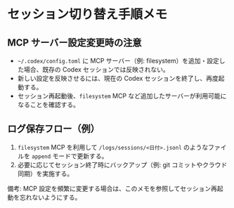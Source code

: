 # セッション切り替え手順メモ

## MCP サーバー設定変更時の注意
- `~/.codex/config.toml` に MCP サーバー（例: filesystem）を追加・設定した場合、既存の Codex セッションでは反映されない。
- 新しい設定を反映させるには、現在の Codex セッションを終了し、再度起動する。
- セッション再起動後、`filesystem` MCP など追加したサーバーが利用可能になることを確認する。

## ログ保存フロー（例）
1. `filesystem` MCP を利用して `/logs/sessions/<日付>.jsonl` のようなファイルを `append` モードで更新する。
2. 必要に応じてセッション終了時にバックアップ（例: git コミットやクラウド同期）を実施する。

備考: MCP 設定を頻繁に変更する場合は、このメモを参照してセッション再起動を忘れないようにする。
